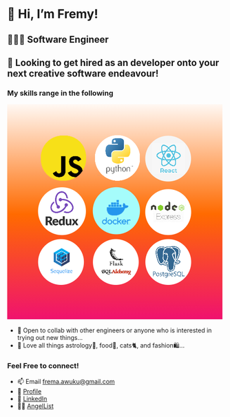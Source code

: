 # 👋 Hi, I’m Fremy!

## 👩🏿‍💻 Software Engineer

## 👀 Looking to get hired as an developer onto your next creative software endeavour!

### My skills range in the following 
![](https://github.com/FremaAwuku/FremaAwuku/blob/main/fremmy_skills.png)

* 🌱 Open to collab with other engineers or anyone who is interested in trying out new things...
* 💞️ Love all things astrology🔮, food🍣, cats🐈, and fashion🛍...

### Feel Free to connect! 
* 📫 Email [frema.awuku@gmail.com](mailto:frema.awuku@gmail.com)
* 👤  [Profile](https://www.fremaawuku.com/)
* 👥  [LinkedIn](https://www.linkedin.com/in/frema-awuku/)
* 👼🏿  [AngelList](https://angel.co/u/frema-awuku)


<!---
FremaAwuku/FremaAwuku is a ✨ special ✨ repository because its `README.md` (this file) appears on your GitHub profile.
You can click the Preview link to take a look at your changes.
--->
